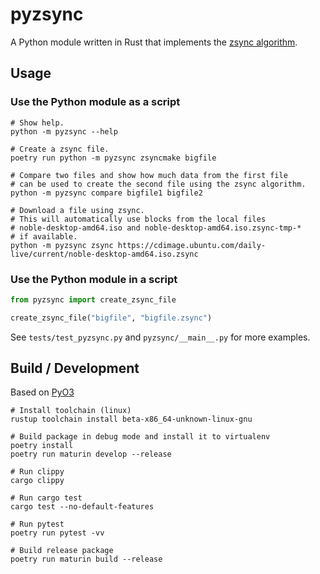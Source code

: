 # pyzsync

A Python module written in Rust that implements the [zsync algorithm](http://zsync.moria.org.uk).

## Usage

### Use the Python module as a script
```shell
# Show help.
python -m pyzsync --help

# Create a zsync file.
poetry run python -m pyzsync zsyncmake bigfile

# Compare two files and show how much data from the first file
# can be used to create the second file using the zsync algorithm.
python -m pyzsync compare bigfile1 bigfile2

# Download a file using zsync.
# This will automatically use blocks from the local files
# noble-desktop-amd64.iso and noble-desktop-amd64.iso.zsync-tmp-*
# if available.
python -m pyzsync zsync https://cdimage.ubuntu.com/daily-live/current/noble-desktop-amd64.iso.zsync
```

### Use the Python module in a script
```python
from pyzsync import create_zsync_file

create_zsync_file("bigfile", "bigfile.zsync")
```

See `tests/test_pyzsync.py` and `pyzsync/__main__.py` for more examples.


## Build / Development
Based on [PyO3](https://pyo3.rs)

```
# Install toolchain (linux)
rustup toolchain install beta-x86_64-unknown-linux-gnu

# Build package in debug mode and install it to virtualenv
poetry install
poetry run maturin develop --release

# Run clippy
cargo clippy

# Run cargo test
cargo test --no-default-features

# Run pytest
poetry run pytest -vv

# Build release package
poetry run maturin build --release
```
